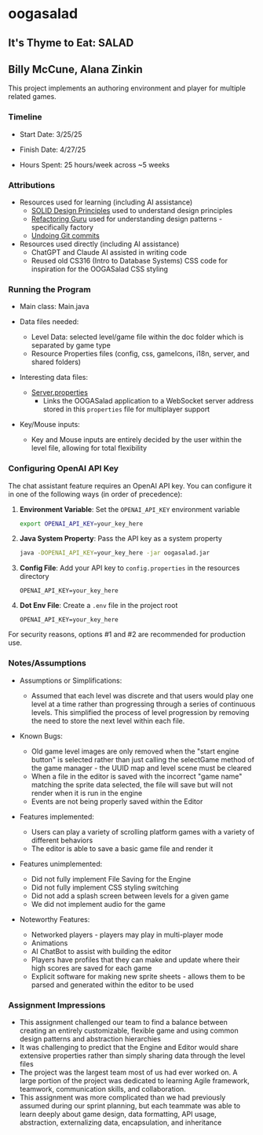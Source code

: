 # oogasalad

## It's Thyme to Eat: SALAD

## Billy McCune, Alana Zinkin

This project implements an authoring environment and player for multiple related games.

### Timeline

* Start Date: 3/25/25

* Finish Date: 4/27/25

* Hours Spent: 25 hours/week across ~5 weeks

### Attributions

* Resources used for learning (including AI assistance)
    * [SOLID Design Principles](https://www.digitalocean.com/community/conceptual-articles/s-o-l-i-d-the-first-five-principles-of-object-oriented-design#single-responsibility-principle)
      used to understand design principles
    * [Refactoring Guru](https://refactoring.guru/design-patterns/factory-method) used for
      understanding design patterns - specifically factory
    * [Undoing Git commits](https://stackoverflow.com/questions/22682870/how-can-i-undo-pushed-commits-using-git)
* Resources used directly (including AI assistance)
    * ChatGPT and Claude AI assisted in writing code
    * Reused old CS316 (Intro to Database Systems) CSS code for inspiration for the OOGASalad CSS styling

### Running the Program

* Main class: Main.java

* Data files needed:
    * Level Data: selected level/game file within the doc folder which is separated by game type
    * Resource Properties files (config, css, gameIcons, i18n, server, and shared folders)

* Interesting data files:
  * [Server.properties](src/main/resources/oogasalad/server/Server.properties)
    * Links the OOGASalad application to a WebSocket server address stored in this `properties` file for multiplayer support

* Key/Mouse inputs:
    * Key and Mouse inputs are entirely decided by the user within the level file, allowing for
      total flexibility

### Configuring OpenAI API Key

The chat assistant feature requires an OpenAI API key. You can configure it in one of the following
ways (in order of precedence):

1. **Environment Variable**: Set the `OPENAI_API_KEY` environment variable
   ```bash
   export OPENAI_API_KEY=your_key_here
   ```

2. **Java System Property**: Pass the API key as a system property
   ```bash
   java -DOPENAI_API_KEY=your_key_here -jar oogasalad.jar
   ```

3. **Config File**: Add your API key to `config.properties` in the resources directory
   ```properties
   OPENAI_API_KEY=your_key_here
   ```

4. **Dot Env File**: Create a `.env` file in the project root
   ```
   OPENAI_API_KEY=your_key_here
   ```

For security reasons, options #1 and #2 are recommended for production use.

### Notes/Assumptions

* Assumptions or Simplifications:
    * Assumed that each level was discrete and that users would play one level at a time rather than
      progressing through a series of continuous levels. This simplified the process of level
      progression by removing the need to store the next level within each file.

* Known Bugs:
    * Old game level images are only removed when the "start engine button" is selected rather than
      just calling the selectGame method of the game manager - the UUID map and level scene must be
      cleared
    * When a file in the editor is saved with the incorrect "game name" matching the sprite data
      selected, the file will save but will not render when it is run in the engine
    * Events are not being properly saved within the Editor

* Features implemented:
    * Users can play a variety of scrolling platform games with a variety of different behaviors
    * The editor is able to save a basic game file and render it

* Features unimplemented:
    * Did not fully implement File Saving for the Engine
    * Did not fully implement CSS styling switching
    * Did not add a splash screen between levels for a given game
    * We did not implement audio for the game

* Noteworthy Features:
    * Networked players - players may play in multi-player mode
    * Animations
    * AI ChatBot to assist with building the editor
    * Players have profiles that they can make and update where their high scores are saved for each
      game
    * Explicit software for making new sprite sheets - allows them to be parsed and generated within
      the editor to be used

### Assignment Impressions

* This assignment challenged our team to find a balance between creating an entirely customizable,
  flexible game and using common design patterns and abstraction hierarchies
* It was challenging to predict that the Engine and Editor would share extensive properties rather
  than simply sharing data through the level files
* The project was the largest team most of us had ever worked on. A large portion of the
  project was dedicated to learning Agile framework, teamwork, communication skills, and
  collaboration.
* This assignment was more complicated than we had previously assumed during our sprint planning,
  but each teammate was able to learn deeply about game design, data formatting, API usage,
  abstraction, externalizing data, encapsulation, and inheritance


